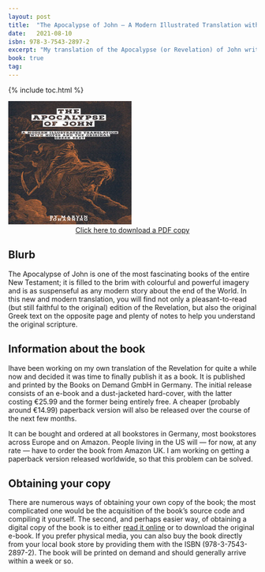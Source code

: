 ```yaml
---
layout: post
title:  "The Apocalypse of John — A Modern Illustrated Translation with Notes and the Original Greek Text"
date:   2021-08-10
isbn: 978-3-7543-2897-2
excerpt: "My translation of the Apocalypse (or Revelation) of John written in a modern style and with pictures and paintings following every chapter and the original Greek text."
book: true
tag:
---
```


{% include toc.html %}

<img src="/assets/img/apocalypse_grc.webp" height="250" width="250">

<center><a href="/assets/pdf/revelation.pdf">Click here to download a PDF copy</a></center>


## Blurb
The Apocalypse of John is one of the most fascinating books of the entire New Testament; it is filled to the brim with colourful and powerful imagery and is as suspenseful as any modern story about the end of the World. In this new and modern translation, you will find not only a pleasant-to-read (but still faithful to the original) edition of the Revelation, but also the original Greek text on the opposite page and plenty of notes to help you understand the original scripture.

## Information about the book
Ihave been working on my own translation of the Revelation for quite a while now and decided it was time to finally publish it as a book. It is published and printed by the Books on Demand GmbH in Germany. The initial release consists of an e-book and a dust-jacketed hard-cover, with the latter costing €25.99 and the former being entirely free. A cheaper (probably around €14.99) paperback version will also be released over the course of the next few months.

It can be bought and ordered at all bookstores in Germany, most bookstores across Europe and on Amazon. People living in the US will — for now, at any rate — have to order the book from Amazon UK. I am working on getting a paperback version released worldwide, so that this problem can be solved.

## Obtaining your copy
There are numerous ways of obtaining your own copy of the book; the most complicated one would be the acquisition of the book’s source code and compiling it yourself. The second, and perhaps easier way, of obtaining a digital copy of the book is to either <a href="https://ancient-greek.net/translations/GNT/apocalypse/index.php">read it online</a> or to download the original e-book. If you prefer physical media, you can also buy the book directly from your local book store by providing them with the ISBN (978-3-7543-2897-2). The book will be printed on demand and should generally arrive within a week or so.
